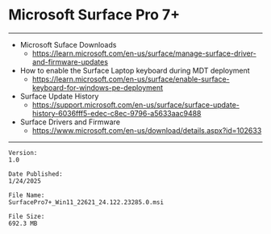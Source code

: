 # Microsoft Surface Pro 7+

---

* Microsoft Suface Downloads
  * https://learn.microsoft.com/en-us/surface/manage-surface-driver-and-firmware-updates
* How to enable the Surface Laptop keyboard during MDT deployment
  * https://learn.microsoft.com/en-us/surface/enable-surface-keyboard-for-windows-pe-deployment
* Surface Update History
  * https://support.microsoft.com/en-us/surface/surface-update-history-6036fff5-edec-c8ec-9796-a5633aac9488
* Surface Drivers and Firmware
  * https://www.microsoft.com/en-us/download/details.aspx?id=102633

---

```text
Version:
1.0

Date Published:
1/24/2025

File Name:
SurfacePro7+_Win11_22621_24.122.23285.0.msi

File Size:
692.3 MB
```
